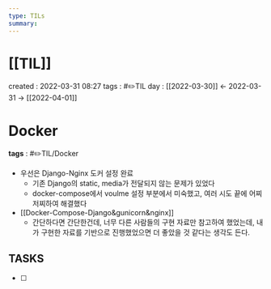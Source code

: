 ```yaml
---
type: TILs
summary: 
---
```


# [[TIL]]
created : 2022-03-31 08:27
tags : #✏️TIL
day : [[2022-03-30]] ← 2022-03-31 → [[2022-04-01]]

# Docker
**tags** : #✏️TIL/Docker 
- 우선은 Django-Nginx 도커 설정 완료
	- 기존 Django의 static, media가 전달되지 않는 문제가 있었다
	- docker-compose에서 voulme 설정 부분에서 미숙했고, 여러 시도 끝에 어찌저찌하여 해결했다
- [[Docker-Compose-Django&gunicorn&nginx]]
	- 간단하다면 간단한건데, 너무 다른 사람들의 구현 자료만 참고하여 했었는데, 내가 구현한 자료를 기반으로 진행했었으면 더 좋았을 것 같다는 생각도 든다.

## TASKS
- [ ] 
